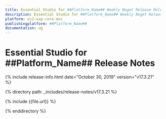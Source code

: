 ```yaml
---
title: Essential Studio for ##Platform_Name## Weekly Nuget Release Release Notes  
description: Essential Studio for ##Platform_Name## Weekly Nuget Release Release Notes  
platform: ej2-asp-core-mvc
publishingplatform: ##Platform_Name##
documentation: ug
---
```


# Essential Studio for  ##Platform_Name##  Release Notes  

{% include release-info.html date="October 30, 2019"   version="v17.3.21"  %} 

{% directory path: _includes/release-notes/v17.3.21 %}

{% include {{file.url}} %}

{% enddirectory %}
